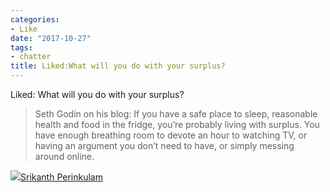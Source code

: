 ```yaml
---
categories:
- Like
date: "2017-10-27"
tags:
- chatter
title: Liked:What will you do with your surplus?
---
```


Liked: What will you do with your surplus?

> Seth Godin on his blog: If you have a safe place to sleep, reasonable health and food in the fridge, you’re probably living with surplus. You have enough breathing room to devote an hour to watching TV, or having an argument you don’t need to have, or simply messing around online.

![](images/cropped-cropped-SP01-550afdebv1_site_icon.png)[Srikanth Perinkulam](https://srikanthperinkulam.com)
